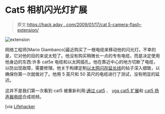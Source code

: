# Cat5 相机闪光灯扩展

> 原文:[https://hack aday . com/2009/01/17/cat 5-camera-flash-extension/](https://hackaday.com/2009/01/17/cat5-camera-flash-extension/)

![extension](../Images/7b10d3db5eb4a725445d41e0d92c17bf.png "extension")

网络工程师[Mario Giambanco]最近购买了一根电缆来移动他的闪光灯。不幸的是，它对他的目的来说太短了。他没有购买稍微长一点的专有电缆，而是决定使用他身边的东西:许多 cat5e 电缆和以太网插孔。他在靠近中心的地方切断了电缆，以防出现故障，需要修理。他关于构建定制[以太网闪存延长线](http://www.diyphotography.net/the-strobist-corner-extending-your-ttl-flash-cord "The Strobist Corner - Extending Your TTL Flash Cord | DIYPhotography.net")的帖子深入细致，以确保你第一次就做对了。他用 5 英尺和 50 英尺的电缆进行了测试，没有明显的延迟。

这并不是我们第一次看到 cat5 被重新利用:[通过 cat5](http://hackaday.com/2008/11/28/composite-video-through-cat5/ "Composite video through cat5  - Hack a Day") 、 [vga cat5 扩展](http://hackaday.com/2006/06/20/vga-cat5-extension-cable/ "VGA CAT5 extension cable  - Hack a Day")和 [cat5 扬声器电缆](http://hackaday.com/2005/05/26/cat-5-speaker-cables/ "Cat-5 Speaker Cables  - Hack a Day")合成视频。

[via [Lifehacker](http://lifehacker.com/5133315/extend-your-flash-cord-with-network-cable "Extend Your Flash Cord with Network Cable")
